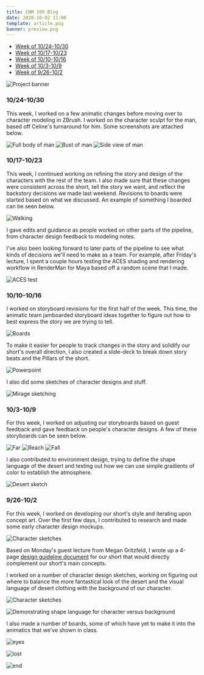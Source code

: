 ```yaml
---
title: CNM 190 Blog
date: 2020-10-02 11:00
template: article.pug
banner: preview.png
---
```


* [Week of 10/24-10/30](#10/24-10/30)
* [Week of 10/17-10/23](#10/17-10/23)
* [Week of 10/10-10/16](#10/10-10/16)
* [Week of 10/3-10/9](#10/3-10/9)
* [Week of 9/26-10/2](#9/26-10/2)

![Project banner](images/banner.png)

<h3 id="10/24-10/30" class="anchor">10/24-10/30</h3>
This week, I worked on a few animatic changes before moving over to character modeling in ZBrush. I worked on the character sculpt for the man, based off Celine's turnaround for him. Some screenshots are attached below.

![Full body of man](images/zbrush-fullbody.png)
![Bust of man](images/zbrush-bust.png)
![Side view of man](images/zbrush-side.png)

<h3 id="10/17-10/23" class="anchor">10/17-10/23</h3>

This week, I continued working on refining the story and design of the characters with the rest of the team. I also made sure that these changes were consistent across the short, tell the story we want, and reflect the backstory decisions we made last weekend. Revisions to boards were started based on what we discussed. An example of something I boarded can be seen below.

![Walking](images/walking.gif)

I gave edits and guidance as people worked on other parts of the pipeline, from character design feedback to modeling notes.

I've also been looking forward to later parts of the pipeline to see what kinds of decisions we'll need to make as a team. For example, after Friday's lecture, I spent a couple hours testing the ACES shading and rendering workflow in RenderMan for Maya based off a random scene that I made.

![ACES test](images/aces-test.png)

<h3 id="10/10-10/16" class="anchor">10/10-10/16</h3>

I worked on storyboard revisions for the first half of the week. This time, the animatic team jamboarded storyboard ideas together to figure out how to best express the story we are trying to tell.

![Boards](images/jamboard-example.png)

To make it easier for people to track changes in the story and solidify our short's overall direction, I also created a slide-deck to break down story beats and the Pillars of the short.

![Powerpoint](images/story-ppt.png)

I also did some sketches of character designs and stuff.

![Mirage sketching](images/mirage_sketch.png)

<h3 id="10/3-10/9" class="anchor">10/3-10/9</h3>

For this week, I worked on adjusting our storyboards based on guest feedback and gave feedback on people's character designs. A few of these storyboards can be seen below.

![Far](images/far_0000.png)
![Reach](images/reach.png)
![Fall](images/fall.gif)

I also contributed to environment design, trying to define the shape language of the desert and testing out how we can use simple gradients of color to establish the atmosphere.

![Desert sketch](images/desert-sketch.png)

<h3 id="9/26-10/2" class="anchor">9/26-10/2</h3>

For this week, I worked on developing our short's style and iterating upon concept art. Over the first few days, I contributed to research and made some early character design mockups.

![Character sketches](images/misc-sketches.png)

Based on Monday's guest lecture from Megan Gritzfeld, I wrote up a 4-page [design guideline document](https://docs.google.com/document/d/1Jj6H4vwXn4xipc35a3Upq_s_Fv-56Yrdx3385WwjRiY/) for our short that would directly complement our short's main concepts.

I worked on a number of character design sketches, working on figuring out where to balance the more fantastical look of the desert and the visual language of desert clothing with the background of our character.

![Character sketches](images/character-sketches.png)

![Demonstrating shape language for character versus background](images/shapes.png)

I also made a number of boards, some of which have yet to make it into the animatics that we've shown in class.

![eyes](images/eyes.gif)

![lost](images/lost.gif)

![end](images/end.png)
